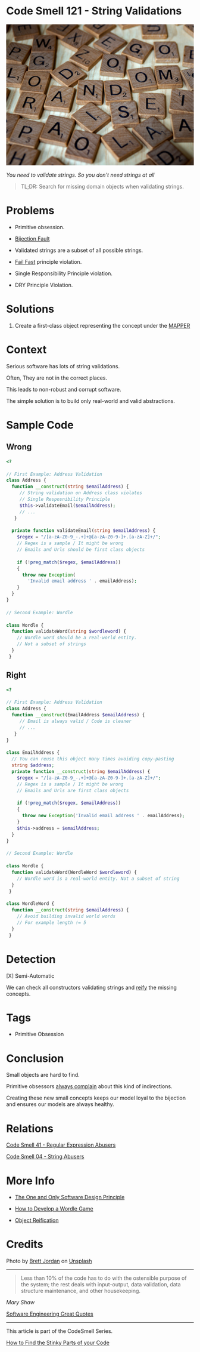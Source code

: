 # Code Smell 121 - String Validations

![Code Smell 121 - String Validations](Code%20Smell%20121%20-%20String%20Validations.jpg)

*You need to validate strings. So you don't need strings at all*

> TL;DR: Search for missing domain objects when validating strings.

# Problems

- Primitive obsession.

- [Bijection Fault](https://github.com/mcsee/Software-Design-Articles/tree/main/Articles/Theory/The%20One%20and%20Only%20Software%20Design%20Principle/readme.md)

- Validated strings are a subset of all possible strings.

- [Fail Fast](https://github.com/mcsee/Software-Design-Articles/tree/main/Articles/Theory/Fail%20Fast/readme.md) principle violation.

- Single Responsibility Principle violation.

- DRY Principle Violation.

# Solutions

1. Create a first-class object representing the concept under the [MAPPER](https://github.com/mcsee/Software-Design-Articles/tree/main/Articles/Theory/What%20is%20(wrong%20with)%20software/readme.md)

# Context

Serious software has lots of string validations.

Often, They are not in the correct places.

This leads to non-robust and corrupt software.

The simple solution is to build only real-world and valid abstractions.

# Sample Code

## Wrong

<!-- [Gist Url](https://gist.github.com/mcsee/1b6799dac071ce8bd2a1082dfdbd668d) -->

```php
<?

// First Example: Address Validation
class Address { 
  function __construct(string $emailAddress) {
     // String validation on Address class violates 
     // Single Resposnibility Principle
     $this->validateEmail($emailAddress);
     // ...
   }
  
  private function validateEmail(string $emailAddress) {
    $regex = "/[a-zA-Z0-9_-.+]+@[a-zA-Z0-9-]+.[a-zA-Z]+/";
    // Regex is a sample / It might be wrong
    // Emails and Urls should be first class objects

    if (!preg_match($regex, $emailAddress))
    {
      throw new Exception(
        'Invalid email address ' . emailAddress);
    }    
  }
}

// Second Example: Wordle

class Wordle { 
  function validateWord(string $wordleword) {
    // Wordle word should be a real-world entity. 
    // Not a subset of strings
  }
 }
```

## Right

<!-- [Gist Url](https://gist.github.com/mcsee/d2eace32ecb9f7564ebeaf8136118f53) -->

```php
<?

// First Example: Address Validation
class Address { 
  function __construct(EmailAddress $emailAddress) {
     // Email is always valid / Code is cleaner
     // ...
   }
}
  
class EmailAddress { 
  // You can reuse this object many times avoiding copy-pasting
  string $address; 
  private function __construct(string $emailAddress) {
    $regex = "/[a-zA-Z0-9_-.+]+@[a-zA-Z0-9-]+.[a-zA-Z]+/";
    // Regex is a sample / It might be wrong
    // Emails and Urls are first class objects

    if (!preg_match($regex, $emailAddress))
    {
      throw new Exception('Invalid email address ' . emailAddress);
    }   
    $this->address = $emailAddress;
  }
}

// Second Example: Wordle

class Wordle { 
  function validateWord(WordleWord $wordleword) {
    // Wordle word is a real-world entity. Not a subset of string
  }
 }

class WordleWord { 
  function __construct(string $emailAddress) {
    // Avoid building invalid world words
    // For example length != 5
  }
 }
```

# Detection

[X] Semi-Automatic 

We can check all constructors validating strings and [reify](https://en.wikipedia.org/wiki/Reification_(computer_science)) the missing concepts.

# Tags

- Primitive Obsession

# Conclusion

Small objects are hard to find.

Primitive obsessors [always complain](https://github.com/mcsee/Software-Design-Articles/tree/main/Articles/Blogging/I%20Wrote%20More%20than%2090%20Articles%20on%202021%20Here%20is%20What%20I%20Learned/readme.md) about this kind of indirections.

Creating these new small concepts keeps our model loyal to the bijection and ensures our models are always healthy.

# Relations

[Code Smell 41 - Regular Expression Abusers](https://github.com/mcsee/Software-Design-Articles/tree/main/Articles/Code%20Smells/Code%20Smell%2041%20-%20Regular%20Expression%20Abusers/readme.md)

[Code Smell 04 - String Abusers](https://github.com/mcsee/Software-Design-Articles/tree/main/Articles/Code%20Smells/Code%20Smell%2004%20-%20String%20Abusers/readme.md)

# More Info

- [The One and Only Software Design Principle](https://github.com/mcsee/Software-Design-Articles/tree/main/Articles/Theory/The%20One%20and%20Only%20Software%20Design%20Principle/readme.md)

- [How to Develop a Wordle Game](https://github.com/mcsee/Software-Design-Articles/tree/main/Articles/Wordle/How%20to%20Develop%20a%20Wordle%20Game%20using%20TDD%20in%2025%20Minutes/readme.md)

- [Object Reification](https://en.wikipedia.org/wiki/Reification_(computer_science))

# Credits

Photo by [Brett Jordan](https://unsplash.com/@brett_jordan) on [Unsplash](https://unsplash.com/s/photos/letters)
  
* * *

> Less than 10% of the code has to do with the ostensible purpose of the system; the rest deals with input-output, data validation, data structure maintenance, and other housekeeping.

_Mary Shaw_
 
[Software Engineering Great Quotes](https://github.com/mcsee/Software-Design-Articles/tree/main/Articles/Quotes/Software%20Engineering%20Great%20Quotes/readme.md)

* * *

This article is part of the CodeSmell Series.

[How to Find the Stinky Parts of your Code](https://github.com/mcsee/Software-Design-Articles/tree/main/Articles/Code%20Smells/How%20to%20Find%20the%20Stinky%20parts%20of%20your%20Code/readme.md)